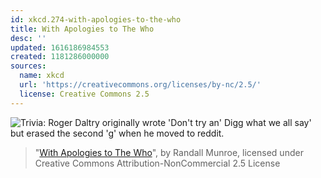 ```yaml
---
id: xkcd.274-with-apologies-to-the-who
title: With Apologies to The Who
desc: ''
updated: 1616186984553
created: 1181286000000
sources:
  name: xkcd
  url: 'https://creativecommons.org/licenses/by-nc/2.5/'
  license: Creative Commons 2.5
---
```

![Trivia: Roger Daltry originally wrote 'Don't try an' Digg what we all say' but erased the second 'g' when he moved to reddit.](https://imgs.xkcd.com/comics/with_apologies_to_the_who.png)
> "[With Apologies to The Who](https://xkcd.com/274/)", by Randall Munroe, licensed under Creative Commons Attribution-NonCommercial 2.5 License
